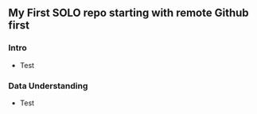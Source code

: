 ## My First SOLO repo starting with remote Github first

### Intro 
- Test

### Data Understanding
- Test
